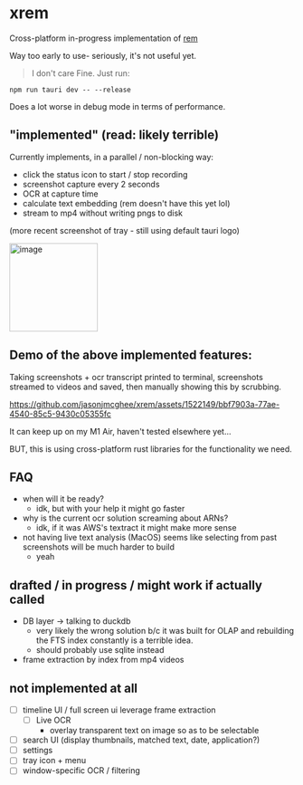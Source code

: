 # xrem

Cross-platform in-progress implementation of [rem](https://github.com/jasonjmcghee/rem)

Way too early to use- seriously, it's not useful yet.

> I don't care
Fine. Just run:

`npm run tauri dev -- --release`

Does a lot worse in debug mode in terms of performance.

## "implemented" (read: likely terrible)
Currently implements, in a parallel / non-blocking way:
- click the status icon to start / stop recording
- screenshot capture every 2 seconds
- OCR at capture time
- calculate text embedding (rem doesn't have this yet lol)
- stream to mp4 without writing pngs to disk

(more recent screenshot of tray - still using default tauri logo)

<img width="156" alt="image" src="https://github.com/jasonjmcghee/xrem/assets/1522149/364dfe1f-ba6c-4cd5-b4ab-3ebc6bef168a">

## Demo of the above implemented features:

Taking screenshots + ocr transcript printed to terminal, screenshots streamed to videos and saved, 
then manually showing this by scrubbing. 

https://github.com/jasonjmcghee/xrem/assets/1522149/bbf7903a-77ae-4540-85c5-9430c05355fc

It can keep up on my M1 Air, haven't tested elsewhere yet...

BUT, this is using cross-platform rust libraries for the functionality we need.

## FAQ
- when will it be ready?
    - idk, but with your help it might go faster
- why is the current ocr solution screaming about ARNs?
    - idk, if it was AWS's textract it might make more sense
- not having live text analysis (MacOS) seems like selecting from past screenshots will be much harder to build
    - yeah  

## drafted / in progress / might work if actually called
- DB layer -> talking to duckdb
    - very likely the wrong solution b/c it was built for OLAP and rebuilding the FTS index constantly is a terrible idea.
    - should probably use sqlite instead
- frame extraction by index from mp4 videos

## not implemented at all
- [ ] timeline UI / full screen ui leverage frame extraction
    - [ ] Live OCR
        - overlay transparent text on image so as to be selectable
- [ ] search UI (display thumbnails, matched text, date, application?)
- [ ] settings
- [ ] tray icon + menu
- [ ] window-specific OCR / filtering
